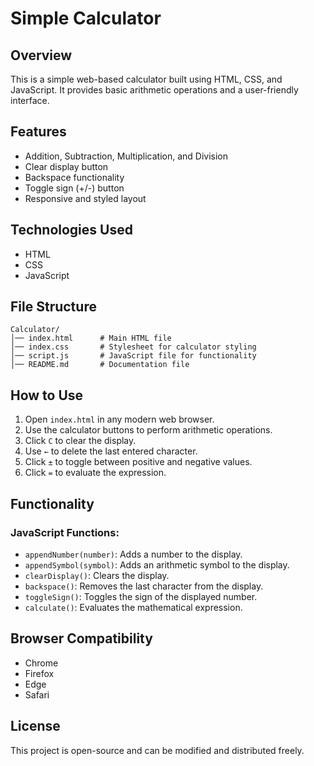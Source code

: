 # Simple Calculator

## Overview
This is a simple web-based calculator built using HTML, CSS, and JavaScript. It provides basic arithmetic operations and a user-friendly interface.

## Features
- Addition, Subtraction, Multiplication, and Division
- Clear display button
- Backspace functionality
- Toggle sign (+/-) button
- Responsive and styled layout

## Technologies Used
- HTML
- CSS
- JavaScript

## File Structure
```
Calculator/
│── index.html      # Main HTML file
│── index.css       # Stylesheet for calculator styling
│── script.js       # JavaScript file for functionality
│── README.md       # Documentation file
```

## How to Use
1. Open `index.html` in any modern web browser.
2. Use the calculator buttons to perform arithmetic operations.
3. Click `C` to clear the display.
4. Use `←` to delete the last entered character.
5. Click `±` to toggle between positive and negative values.
6. Click `=` to evaluate the expression.

## Functionality
### JavaScript Functions:
- `appendNumber(number)`: Adds a number to the display.
- `appendSymbol(symbol)`: Adds an arithmetic symbol to the display.
- `clearDisplay()`: Clears the display.
- `backspace()`: Removes the last character from the display.
- `toggleSign()`: Toggles the sign of the displayed number.
- `calculate()`: Evaluates the mathematical expression.

## Browser Compatibility
- Chrome
- Firefox
- Edge
- Safari

## License
This project is open-source and can be modified and distributed freely.

